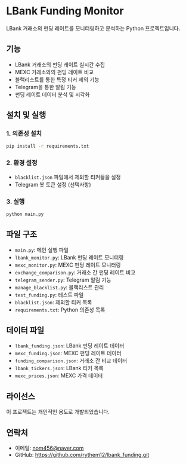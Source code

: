 # LBank Funding Monitor

LBank 거래소의 펀딩 레이트를 모니터링하고 분석하는 Python 프로젝트입니다.

## 기능

- LBank 거래소의 펀딩 레이트 실시간 수집
- MEXC 거래소와의 펀딩 레이트 비교
- 블랙리스트를 통한 특정 티커 제외 기능
- Telegram을 통한 알림 기능
- 펀딩 레이트 데이터 분석 및 시각화

## 설치 및 실행

### 1. 의존성 설치
```bash
pip install -r requirements.txt
```

### 2. 환경 설정
- `blacklist.json` 파일에서 제외할 티커들을 설정
- Telegram 봇 토큰 설정 (선택사항)

### 3. 실행
```bash
python main.py
```

## 파일 구조

- `main.py`: 메인 실행 파일
- `lbank_monitor.py`: LBank 펀딩 레이트 모니터링
- `mexc_monitor.py`: MEXC 펀딩 레이트 모니터링
- `exchange_comparison.py`: 거래소 간 펀딩 레이트 비교
- `telegram_sender.py`: Telegram 알림 기능
- `manage_blacklist.py`: 블랙리스트 관리
- `test_funding.py`: 테스트 파일
- `blacklist.json`: 제외할 티커 목록
- `requirements.txt`: Python 의존성 목록

## 데이터 파일

- `lbank_funding.json`: LBank 펀딩 레이트 데이터
- `mexc_funding.json`: MEXC 펀딩 레이트 데이터
- `funding_comparison.json`: 거래소 간 비교 데이터
- `lbank_tickers.json`: LBank 티커 목록
- `mexc_prices.json`: MEXC 가격 데이터

## 라이선스

이 프로젝트는 개인적인 용도로 개발되었습니다.

## 연락처

- 이메일: nom456@naver.com
- GitHub: https://github.com/rythem12/lbank_funding.git 